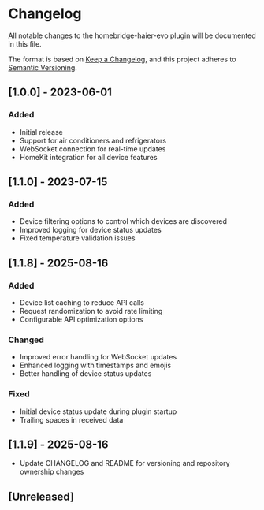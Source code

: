 # Changelog

All notable changes to the homebridge-haier-evo plugin will be documented in this file.

The format is based on [Keep a Changelog](https://keepachangelog.com/en/1.0.0/),
and this project adheres to [Semantic Versioning](https://semver.org/spec/v2.0.0.html).

## [1.0.0] - 2023-06-01

### Added

- Initial release
- Support for air conditioners and refrigerators
- WebSocket connection for real-time updates
- HomeKit integration for all device features

## [1.1.0] - 2023-07-15

### Added

- Device filtering options to control which devices are discovered
- Improved logging for device status updates
- Fixed temperature validation issues

## [1.1.8] - 2025-08-16

### Added

- Device list caching to reduce API calls
- Request randomization to avoid rate limiting
- Configurable API optimization options

### Changed

- Improved error handling for WebSocket updates
- Enhanced logging with timestamps and emojis
- Better handling of device status updates

### Fixed

- Initial device status update during plugin startup
- Trailing spaces in received data

## [1.1.9] - 2025-08-16
- Update CHANGELOG and README for versioning and repository ownership changes

## [Unreleased]
